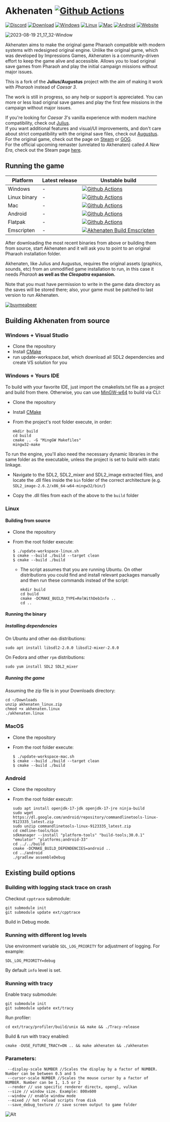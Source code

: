 # Akhenaten [![Github Actions](https://github.com/dalerank/Akhenaten/workflows/Akhenaten%20Build%20Windows/badge.svg)](https://github.com/dalerank/Akhenaten/actions)

[![Discord](https://github-production-user-asset-6210df.s3.amazonaws.com/918081/263684745-bcca8b70-13c4-48d8-8e91-4b0be8a440e6.png)](https://discord.gg/HS4njmBvpb)
[![Download](https://github-production-user-asset-6210df.s3.amazonaws.com/918081/263685010-cd624917-786d-487b-89c0-298bc694f3f2.png)](https://dalerank.itch.io/Akhenaten)
[![Windows](https://github-production-user-asset-6210df.s3.amazonaws.com/918081/263685266-d429392e-a91e-4233-b496-3863e50af5f6.png)](https://nightly.link/dalerank/Akhenaten/workflows/akhenaten_windows/master/windows_build.zip)
[![Linux](https://github-production-user-asset-6210df.s3.amazonaws.com/918081/263685605-8ce46564-04e7-45a7-afa4-0ffe32335dd8.png)](https://nightly.link/dalerank/Akhenaten/workflows/akhenaten_linux/master/linux_build.zip)
[![Mac](https://github-production-user-asset-6210df.s3.amazonaws.com/918081/263685850-a5f39f18-0220-411b-bb70-9bdbc9d48311.png)](https://nightly.link/dalerank/Akhenaten/workflows/akhenaten_mac/master/macos_build.zip)
[![Android](https://github-production-user-asset-6210df.s3.amazonaws.com/918081/268461479-834ae5f0-f57d-4105-b499-869982383a87.png)](https://nightly.link/dalerank/Akhenaten/workflows/akhenaten_android/master/apk.zip)
[![Website](https://github.com/user-attachments/assets/6fd1fee4-dfa9-4fdb-9067-f3eaf611d3f3)](https://akhenatengame.squarespace.com/)

![2023-08-19 21_17_32-Window](https://github.com/dalerank/Akhenaten/assets/918081/dd616847-9f79-4a01-84fb-800f1cfa2c99)

Akhenaten aims to make the original game Pharaoh compatible with modern systems with redesigned original engine.
Unlike the original game, which was developed by Impressions Games, Akhenaten is a community-driven effort to keep the game alive and accessible.
Allows you to load original save games from Pharaoh and play the initial campaign missions without major issues.

This is a fork of the **Julius/Augustus** project with the aim of making it work with _Pharaoh_ instead of _Caesar 3_.

The work is still in progress, so any help or support is appreciated. You can more or less load
original save games and play the first few missions in the campaign without major issues.

If you're looking for _Caesar 3_'s vanilla experience with modern machine compatibility, check out [Julius](https://github.com/bvschaik/julius).<br>
If you want additional features and visual/UI improvements, and don't care about strict
compatibility with the original save files, check out [Augustus](https://github.com/Keriew/augustus).<br>
For the original game, check out the page on [Steam](https://store.steampowered.com/app/564530/Pharaoh__Cleopatra/)
or [GOG](https://www.gog.com/en/game/pharaoh_cleopatra).<br>
For the official upcoming remaster (unrelated to Akhenaten) called _A New Era_, check out the Steam page [here](https://store.steampowered.com/app/1351080/Pharaoh_A_New_Era/).

## Running the game

| Platform       | Latest release | Unstable build |
| -------------- | -------------- | -------------- |
| Windows        | -              | [![Github Actions](https://github.com/dalerank/akhenaten/workflows/Akhenaten%20Build%20Windows/badge.svg)](https://nightly.link/dalerank/Akhenaten/workflows/akhenaten_windows/master/windows_build.zip)  |
| Linux binary | -                | [![Github Actions](https://github.com/dalerank/akhenaten/workflows/Akhenaten%20Build%20Linux/badge.svg)](https://nightly.link/dalerank/Akhenaten/workflows/akhenaten_linux/master/linux_build.zip)        |
| Mac            | -              | [![Github Actions](https://github.com/dalerank/akhenaten/workflows/Akhenaten%20Build%20Mac/badge.svg)](https://nightly.link/dalerank/Akhenaten/workflows/akhenaten_mac/master/macos_build.zip)            |
| Android        | -              | [![Github Actions](https://github.com/dalerank/akhenaten/workflows/Akhenaten%20Build%20Android/badge.svg)](https://nightly.link/dalerank/Akhenaten/workflows/akhenaten_android/master/apk.zip) |
| Flatpak        | -              | [![Github Actions](https://github.com/dalerank/akhenaten/workflows/Akhenaten%20Build%20Linux%20%28Flatpak%29/badge.svg)](https://nightly.link/dalerank/Akhenaten/workflows/akhenaten_flatpak/master/akhenaten.flatpak.zip) |
| Emscripten     | -              | [![Akhenaten Build Emscripten](https://github.com/dalerank/Akhenaten/actions/workflows/akhenaten_emscripten.yml/badge.svg)](https://github.com/dalerank/Akhenaten/actions/workflows/akhenaten_emscripten.yml) |



After downloading the most recent binaries from above or building them from source,
start Akhenaten and it will ask you to point to an original Pharaoh installation folder.

Akhenaten, like Julius and Augustus, requires the original assets (graphics, sounds, etc)
from an unmodified game installation to run, in this case it needs _Pharaoh_ **as well as the _Cleopatra_ expansion.**

Note that you must have permission to write in the game data directory as the saves will be
stored there; also, your game must be patched to last version to run Akhenaten.

[![buymeabeer](https://github.com/user-attachments/assets/657eb58a-b0c7-484c-af41-3fbfe43ef778)](https://patreon.com/imspinner)

## Building Akhenaten from source

### Windows + Visual Studio

- Clone the repository
- Install [CMake](https://cmake.org/download/#latest)
- run update-workspace.bat, which download all SDL2 dependencies and create VS solution for you

### Windows + Yours IDE

To build with your favorite IDE, just import the cmakelists.txt file as a project and build from there. Otherwise, you can use [MinGW-w64](https://www.mingw-w64.org/downloads/) to build via CLI:

- Clone the repository
- Install [CMake](https://cmake.org/download/#latest)
- From the project's root folder execute, in order:

  ```
  mkdir build
  cd build
  cmake .. -G "MingGW Makefiles"
  mingw32-make
  ```

To run the engine, you'll also need the necessary dynamic libraries in the same folder as the executable, unless the project is set to build with static linkage.

- Navigate to the SDL2, SDL2_mixer and SDL2_image extracted files, and locate the .dll files inside the `bin` folder of the correct architecture (e.g. `SDL2_image-2.6.2/x86_64-w64-mingw32/bin/`)

- Copy the .dll files from each of the above to the `build` folder

### Linux

#### Building from source

- Clone the repository

- From the root folder execute:

  ```
  $ ./update-workspace-linux.sh
  $ cmake --build ./build --target clean
  $ cmake --build ./build
  ```

  * The script assumes that you are running Ubuntu. On other distributions you could find and install relevant packages manually and then run these commands instead of the script:
    ```
    mkdir build
    cd build
    cmake -DCMAKE_BUILD_TYPE=RelWithDebInfo ..
    cd ..
    ```

#### Running the binary

##### Installing dependencies

On Ubuntu and other `deb` distributions:

`sudo apt install libsdl2-2.0.0 libsdl2-mixer-2.0.0`

On Fedora and other `rpm` distributions:

`sudo yum install SDL2 SDL2_mixer`

##### Running the game

Assuming the zip file is in your Downloads directory:
```
cd ~/Downloads
unzip akhenaten_linux.zip
chmod +x akhenaten.linux
./akhenaten.linux
```

### MacOS

- Clone the repository

- From the root folder execute:

  ```
  $ ./update-workspace-mac.sh
  $ cmake --build ./build --target clean
  $ cmake --build ./build
  ```

### Android

- Clone the repository

- From the root folder executr:

  ```
  sudo apt install openjdk-17-jdk openjdk-17-jre ninja-build
  sudo wget https://dl.google.com/android/repository/commandlinetools-linux-9123335_latest.zip
  sudo unzip commandlinetools-linux-9123335_latest.zip
  cd cmdline-tools/bin
  sdkmanager --install "platform-tools" "build-tools;30.0.1" "emulator" "platforms;android-33"
  cd ../../build
  cmake -DCMAKE_BUILD_DEPENDENCIES=android ..
  cd ../android
  ./gradlew assembleDebug
  ```

## Existing build options

### Building with logging stack trace on crash

Checkout `cpptrace` submodule:

```shell
git submodule init
git submodule update ext/cpptrace
```

Build in Debug mode.

### Running with different log levels

Use environment variable `SDL_LOG_PRIORITY` for adjustment of logging. For example:

```shell
SDL_LOG_PRIORITY=debug
```

By default `info` level is set.

### Running with tracy

Enable tracy submodule:

```shell
git submodule init
git submodule update ext/tracy
```

Run profiler:

```shell
cd ext/tracy/profiler/build/unix && make && ./Tracy-release
```

Build & run with tracy enabled:

```shell
cmake -DUSE_FUTURE_TRACY=ON .. && make akhenaten && ./akhenaten
```

### Parameters:

```
 --display-scale NUMBER //Scales the display by a factor of NUMBER. Number can be between 0.5 and 5
 --cursor-scale NUMBER //Scales the mouse cursor by a factor of NUMBER. Number can be 1, 1.5 or 2
 --render // use specific renderer directx, opengl, vulkan
 --size // window size. Example: 800x600
 --window // enable window mode
 --mixed // hot reload scripts from disk
 --save_debug_texture // save screen output to game folder
```

![Alt](https://repobeats.axiom.co/api/embed/99a27c096522f0ed847ec37c6495d79552aeb13e.svg "Repobeats analytics image")
